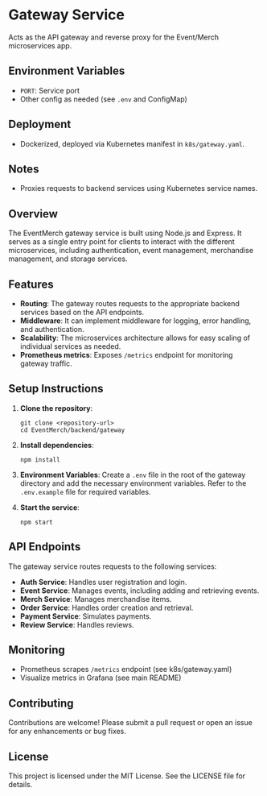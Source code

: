 # Gateway Service

Acts as the API gateway and reverse proxy for the Event/Merch microservices app.

## Environment Variables
- `PORT`: Service port
- Other config as needed (see `.env` and ConfigMap)

## Deployment
- Dockerized, deployed via Kubernetes manifest in `k8s/gateway.yaml`.

## Notes
- Proxies requests to backend services using Kubernetes service names.

## Overview

The EventMerch gateway service is built using Node.js and Express. It serves as a single entry point for clients to interact with the different microservices, including authentication, event management, merchandise management, and storage services.

## Features

- **Routing**: The gateway routes requests to the appropriate backend services based on the API endpoints.
- **Middleware**: It can implement middleware for logging, error handling, and authentication.
- **Scalability**: The microservices architecture allows for easy scaling of individual services as needed.
- **Prometheus metrics**: Exposes `/metrics` endpoint for monitoring gateway traffic.

## Setup Instructions

1. **Clone the repository**:
   ```
   git clone <repository-url>
   cd EventMerch/backend/gateway
   ```

2. **Install dependencies**:
   ```
   npm install
   ```

3. **Environment Variables**: Create a `.env` file in the root of the gateway directory and add the necessary environment variables. Refer to the `.env.example` file for required variables.

4. **Start the service**:
   ```
   npm start
   ```

## API Endpoints

The gateway service routes requests to the following services:

- **Auth Service**: Handles user registration and login.
- **Event Service**: Manages events, including adding and retrieving events.
- **Merch Service**: Manages merchandise items.
- **Order Service**: Handles order creation and retrieval.
- **Payment Service**: Simulates payments.
- **Review Service**: Handles reviews.

## Monitoring
- Prometheus scrapes `/metrics` endpoint (see k8s/gateway.yaml)
- Visualize metrics in Grafana (see main README)

## Contributing

Contributions are welcome! Please submit a pull request or open an issue for any enhancements or bug fixes.

## License

This project is licensed under the MIT License. See the LICENSE file for details.